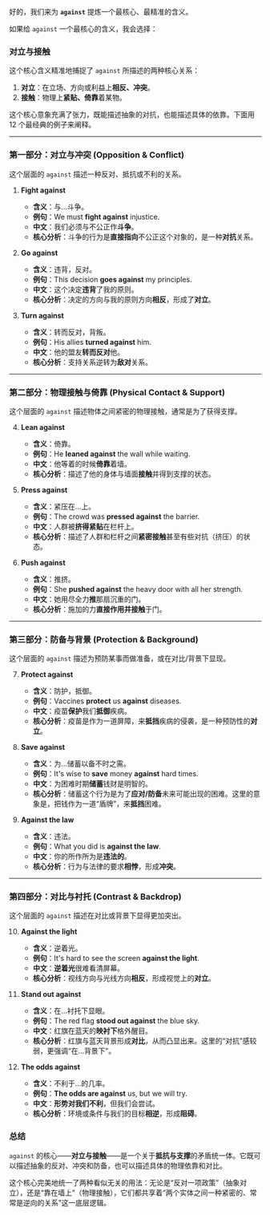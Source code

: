 好的，我们来为 **`against`** 提炼一个最核心、最精准的含义。

如果给 `against` 一个最核心的含义，我会选择：

### **对立与接触**

这个核心含义精准地捕捉了 `against` 所描述的两种核心关系：

1.  **对立**：在立场、方向或利益上**相反、冲突**。
2.  **接触**：物理上**紧贴、倚靠**着某物。

这个核心意象充满了张力，既能描述抽象的对抗，也能描述具体的依靠。下面用 12 个最经典的例子来阐释。

---

### **第一部分：对立与冲突 (Opposition & Conflict)**

这个层面的 `against` 描述一种反对、抵抗或不利的关系。

1.  **Fight against**

    - **含义**：与...斗争。
    - **例句**：We must **fight against** injustice.
    - **中文**：我们必须与不公正作**斗争**。
    - **核心分析**：斗争的行为是**直接指向**不公正这个对象的，是一种**对抗**关系。

2.  **Go against**

    - **含义**：违背，反对。
    - **例句**：This decision **goes against** my principles.
    - **中文**：这个决定**违背**了我的原则。
    - **核心分析**：决定的方向与我的原则方向**相反**，形成了**对立**。

3.  **Turn against**
    - **含义**：转而反对，背叛。
    - **例句**：His allies **turned against** him.
    - **中文**：他的盟友**转而反对**他。
    - **核心分析**：支持关系逆转为**敌对**关系。

---

### **第二部分：物理接触与倚靠 (Physical Contact & Support)**

这个层面的 `against` 描述物体之间紧密的物理接触，通常是为了获得支撑。

4.  **Lean against**

    - **含义**：倚靠。
    - **例句**：He **leaned against** the wall while waiting.
    - **中文**：他等着的时候**倚靠**着墙。
    - **核心分析**：描述了他的身体与墙面**接触**并得到支撑的状态。

5.  **Press against**

    - **含义**：紧压在...上。
    - **例句**：The crowd was **pressed against** the barrier.
    - **中文**：人群被**挤得紧贴**在栏杆上。
    - **核心分析**：描述了人群和栏杆之间**紧密接触**甚至有些对抗（挤压）的状态。

6.  **Push against**
    - **含义**：推挤。
    - **例句**：She **pushed against** the heavy door with all her strength.
    - **中文**：她用尽全力**推**那扇沉重的门。
    - **核心分析**：施加的力**直接作用并接触**于门。

---

### **第三部分：防备与背景 (Protection & Background)**

这个层面的 `against` 描述为预防某事而做准备，或在对比/背景下显现。

7.  **Protect against**

    - **含义**：防护，抵御。
    - **例句**：Vaccines **protect** us **against** diseases.
    - **中文**：疫苗**保护**我们**抵御**疾病。
    - **核心分析**：疫苗是作为一道屏障，来**抵挡**疾病的侵袭，是一种预防性的**对立**。

8.  **Save against**

    - **含义**：为...储蓄以备不时之需。
    - **例句**：It's wise to **save** money **against** hard times.
    - **中文**：为困难时期**储蓄**钱财是明智的。
    - **核心分析**：储蓄这个行为是为了**应对/防备**未来可能出现的困难。这里的意象是，把钱作为一道“盾牌”，来**抵挡**困难。

9.  **Against the law**
    - **含义**：违法。
    - **例句**：What you did is **against the law**.
    - **中文**：你的所作所为是**违法的**。
    - **核心分析**：行为与法律的要求**相悖**，形成**冲突**。

---

### **第四部分：对比与衬托 (Contrast & Backdrop)**

这个层面的 `against` 描述在对比或背景下显得更加突出。

10. **Against the light**

    - **含义**：逆着光。
    - **例句**：It's hard to see the screen **against the light**.
    - **中文**：**逆着光**很难看清屏幕。
    - **核心分析**：视线方向与光线方向**相反**，形成视觉上的**对立**。

11. **Stand out against**

    - **含义**：在...衬托下显眼。
    - **例句**：The red flag **stood out against** the blue sky.
    - **中文**：红旗在蓝天的**映衬下**格外醒目。
    - **核心分析**：红旗与蓝天背景形成**对比**，从而凸显出来。这里的“对抗”感较弱，更强调“在...背景下”。

12. **The odds against**
    - **含义**：不利于...的几率。
    - **例句**：**The odds are against** us, but we will try.
    - **中文**：**形势对我们不利**，但我们会尝试。
    - **核心分析**：环境或条件与我们的目标**相逆**，形成**阻碍**。

### **总结**

`against` 的核心——**对立与接触**——是一个关于**抵抗与支撑**的矛盾统一体。它既可以描述抽象的反对、冲突和防备，也可以描述具体的物理依靠和对比。

这个核心完美地统一了两种看似无关的用法：无论是“反对一项政策”（抽象对立），还是“靠在墙上”（物理接触），它们都共享着“两个实体之间一种紧密的、常常是逆向的关系”这一底层逻辑。
